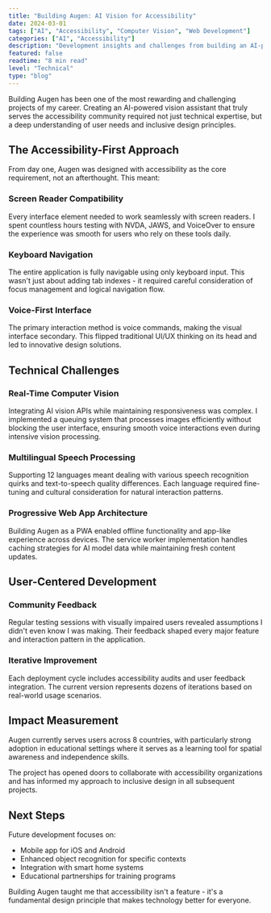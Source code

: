 ```yaml
---
title: "Building Augen: AI Vision for Accessibility"
date: 2024-03-01
tags: ["AI", "Accessibility", "Computer Vision", "Web Development"]
categories: ["AI", "Accessibility"]
description: "Development insights and challenges from building an AI-powered vision assistant for accessibility"
featured: false
readtime: "8 min read"
level: "Technical"
type: "blog"
---
```


Building Augen has been one of the most rewarding and challenging projects of my career. Creating an AI-powered vision assistant that truly serves the accessibility community required not just technical expertise, but a deep understanding of user needs and inclusive design principles.

## The Accessibility-First Approach

From day one, Augen was designed with accessibility as the core requirement, not an afterthought. This meant:

### Screen Reader Compatibility
Every interface element needed to work seamlessly with screen readers. I spent countless hours testing with NVDA, JAWS, and VoiceOver to ensure the experience was smooth for users who rely on these tools daily.

### Keyboard Navigation
The entire application is fully navigable using only keyboard input. This wasn't just about adding tab indexes - it required careful consideration of focus management and logical navigation flow.

### Voice-First Interface
The primary interaction method is voice commands, making the visual interface secondary. This flipped traditional UI/UX thinking on its head and led to innovative design solutions.

## Technical Challenges

### Real-Time Computer Vision
Integrating AI vision APIs while maintaining responsiveness was complex. I implemented a queuing system that processes images efficiently without blocking the user interface, ensuring smooth voice interactions even during intensive vision processing.

### Multilingual Speech Processing
Supporting 12 languages meant dealing with various speech recognition quirks and text-to-speech quality differences. Each language required fine-tuning and cultural consideration for natural interaction patterns.

### Progressive Web App Architecture
Building Augen as a PWA enabled offline functionality and app-like experience across devices. The service worker implementation handles caching strategies for AI model data while maintaining fresh content updates.

## User-Centered Development

### Community Feedback
Regular testing sessions with visually impaired users revealed assumptions I didn't even know I was making. Their feedback shaped every major feature and interaction pattern in the application.

### Iterative Improvement
Each deployment cycle includes accessibility audits and user feedback integration. The current version represents dozens of iterations based on real-world usage scenarios.

## Impact Measurement

Augen currently serves users across 8 countries, with particularly strong adoption in educational settings where it serves as a learning tool for spatial awareness and independence skills.

The project has opened doors to collaborate with accessibility organizations and has informed my approach to inclusive design in all subsequent projects.

## Next Steps

Future development focuses on:
- Mobile app for iOS and Android
- Enhanced object recognition for specific contexts
- Integration with smart home systems
- Educational partnerships for training programs

Building Augen taught me that accessibility isn't a feature - it's a fundamental design principle that makes technology better for everyone.
